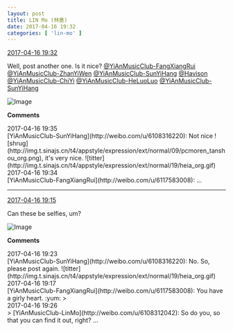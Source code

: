 ```yaml
---
layout: post
title: LIN Mo (林墨)
date: 2017-04-16 19:32
categories: [ 'lin-mo' ]
---
```


<div class="weibo-info">
  <a href="http://weibo.com/6108312042/EENJMdwsH">2017-04-16 19:32</a>
</div>

Well, post another one. Is it nice? [@YiAnMusicClub-FangXiangRui](http://weibo.com/u/6117583008) [@YiAnMusicClub-ZhanYiWen](http://weibo.com/u/6108090526) [@YiAnMusicClub-SunYiHang](http://weibo.com/u/6108316220) [@Havison](http://weibo.com/havison) [@YiAnMusicClub-ChiYi](http://weibo.com/u/6117581836) [@YiAnMusicClub-HeLuoLuo](http://weibo.com/u/6117570574) [@YiAnMusicClub-SunYiHang](http://weibo.com/u/6108316220)

<!-- more -->

![Image](https://wx4.sinaimg.cn/mw690/006FnQZYgy1feoqycznu1j32c0340u0x.jpg)

**Comments**

<div class="weibo-info">2017-04-16 19:35</div>
[YiAnMusicClub-SunYiHang](http://weibo.com/u/6108316220): Not nice ![shrug](http://img.t.sinajs.cn/t4/appstyle/expression/ext/normal/09/pcmoren_tanshou_org.png), it's very nice. ![titter](http://img.t.sinajs.cn/t4/appstyle/expression/ext/normal/19/heia_org.gif)

<div class="weibo-info">2017-04-16 19:34</div>
[YiAnMusicClub-FangXiangRui](http://weibo.com/u/6117583008): …

---

<div class="weibo-info">
  <a href="http://weibo.com/6108312042/EENCX6rbv">2017-04-16 19:15</a>
</div>

Can these be selfies, um?

![Image](https://wx2.sinaimg.cn/mw690/006FnQZYgy1feoqhyq73tj32c0340b2a.jpg)

**Comments**

<div class="weibo-info">2017-04-16 19:23</div>
[YiAnMusicClub-SunYiHang](http://weibo.com/u/6108316220): No. So, please post again. ![titter](http://img.t.sinajs.cn/t4/appstyle/expression/ext/normal/19/heia_org.gif)

<div class="weibo-info">2017-04-16 19:17</div>
[YiAnMusicClub-FangXiangRui](http://weibo.com/u/6117583008): You have a girly heart. :yum:
> <div class="weibo-info">2017-04-16 19:26</div>
> [YiAnMusicClub-LinMo](http://weibo.com/u/6108312042): So do you, so that you can find it out, right? …
